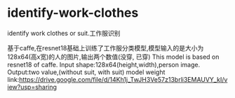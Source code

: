 # identify-work-clothes
identify work clothes or suit.工作服识别

基于caffe,在resnet18基础上训练了工作服分类模型,模型输入的是大小为128x64(高x宽)的人的图片,输出两个数值(没穿, 已穿)
This model is based on resnet18 of caffe. Input shape:128x64(height,width),person image.  Output:two value,(without suit, with suit)
model weight link:https://drive.google.com/file/d/14Kh1j_TwJH3Ve57z13brli3EMAUVY_kI/view?usp=sharing

